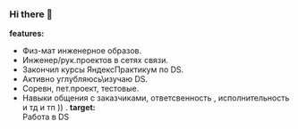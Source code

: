 ### Hi there 👋
**features:**
- Физ-мат инженерное образов.      
- Инженер/рук.проектов в сетях связи.         
- Закончил курсы ЯндексПрактикум по DS.   
- Активно углубляюсь\изучаю  DS.   
- Соревн, пет.проект, тестовые.        
- Навыки общения с заказчиками, ответсвенность , исполнительность и  тд и тп ))
.
  **target:**   
  Работа в DS       
   
<!--
**ivan74rus/ivan74rus** is a ✨ _special_ ✨ repository because its `README.md` (this file) appears on your GitHub profile.

Here are some ideas to get you started:

- 🔭 I’m currently working on ...
- 🌱 I’m currently learning ...
- 👯 I’m looking to collaborate on ...
- 🤔 I’m looking for help with ...
- 💬 Ask me about ...
- 📫 How to reach me: ...
- 😄 Pronouns: ...
- ⚡ Fun fact: ...
-->
